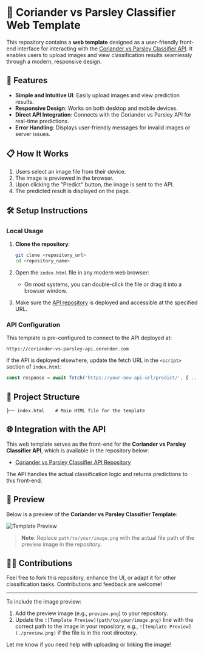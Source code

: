 # 🌿 Coriander vs Parsley Classifier Web Template

This repository contains a **web template** designed as a user-friendly front-end interface for interacting with the [Coriander vs Parsley Classifier API](https://github.com/your-username/coriander-vs-parsley-classifier-api). It enables users to upload images and view classification results seamlessly through a modern, responsive design.

## 🚀 Features

- **Simple and Intuitive UI**: Easily upload images and view prediction results.
- **Responsive Design**: Works on both desktop and mobile devices.
- **Direct API Integration**: Connects with the Coriander vs Parsley API for real-time predictions.
- **Error Handling**: Displays user-friendly messages for invalid images or server issues.

## 📋 How It Works

1. Users select an image file from their device.
2. The image is previewed in the browser.
3. Upon clicking the "Predict" button, the image is sent to the API.
4. The predicted result is displayed on the page.

## 🛠️ Setup Instructions

### Local Usage

1. **Clone the repository**:
   ```bash
   git clone <repository_url>
   cd <repository_name>
   ```

2. Open the `index.html` file in any modern web browser:
   - On most systems, you can double-click the file or drag it into a browser window.

3. Make sure the [API repository](https://github.com/your-username/coriander-vs-parsley-classifier-api) is deployed and accessible at the specified URL.

### API Configuration

This template is pre-configured to connect to the API deployed at:
```
https://coriander-vs-parsley-api.onrender.com
```
If the API is deployed elsewhere, update the fetch URL in the `<script>` section of `index.html`:
```javascript
const response = await fetch('https://your-new-api-url/predict/', { ... });
```

## 📂 Project Structure

```
├── index.html    # Main HTML file for the template
```

## 🌐 Integration with the API

This web template serves as the front-end for the **Coriander vs Parsley Classifier API**, which is available in the repository below:
- [Coriander vs Parsley Classifier API Repository](https://github.com/your-username/coriander-vs-parsley-classifier-api)

The API handles the actual classification logic and returns predictions to this front-end.

## 🎨 Preview

Below is a preview of the **Coriander vs Parsley Classifier Template**:

![Template Preview](path/to/your/image.png)

> **Note**: Replace `path/to/your/image.png` with the actual file path of the preview image in the repository.

## 🧑‍💻 Contributions

Feel free to fork this repository, enhance the UI, or adapt it for other classification tasks. Contributions and feedback are welcome!

---

To include the image preview:
1. Add the preview image (e.g., `preview.png`) to your repository.
2. Update the `![Template Preview](path/to/your/image.png)` line with the correct path to the image in your repository, e.g., `![Template Preview](./preview.png)` if the file is in the root directory. 

Let me know if you need help with uploading or linking the image!
